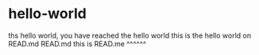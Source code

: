 # hello-world
ths hello world,
you have reached the hello world 
this is the hello world on READ.md
READ.md 
this is 
READ.me
^^^^^^

